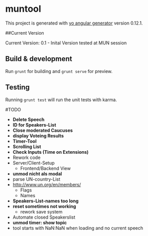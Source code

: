 # muntool

This project is generated with [yo angular generator](https://github.com/yeoman/generator-angular)
version 0.12.1.

##Current Version

Current Version: 0.1 - Inital Version tested at MUN session

## Build & development

Run `grunt` for building and `grunt serve` for preview.

## Testing

Running `grunt test` will run the unit tests with karma.


#TODO
- **Delete Speech**
- **ID for Speakers-List**
- **Close moderated Caucuses**
- **display Voteing Results**
- **Timer-Tool**
- **Scrolling List**
- **Check Inputs (Time on Extensions)**
- Rework code
- Server/Client-Setup
	- Frontend/Backend View
- **unmod nicht als modal**
- parse UN-country-List
- http://www.un.org/en/members/
	- Flags
	- Names
- **Speakers-List-names too long**
- **reset sometimes not working**
	- rework save system
- Automate closed Speakerslist
- **unmod timer: show topic**
- tool starts with NaN:NaN when loading and no current speech